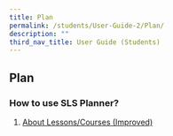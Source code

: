 ```yaml
---
title: Plan
permalink: /students/User-Guide-2/Plan/
description: ""
third_nav_title: User Guide (Students)
---
```

## Plan
### How to use SLS Planner?
1. <a href="/user-guide/Teachers-UG/aboutlessons/" target="_blank">About Lessons/Courses (Improved)</a>